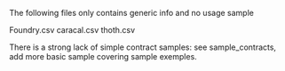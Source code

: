 

The following files only contains generic info and no usage sample

Foundry.csv
caracal.csv
thoth.csv

There is a strong lack of simple contract samples:
see sample_contracts, add more basic sample covering sample exemples.